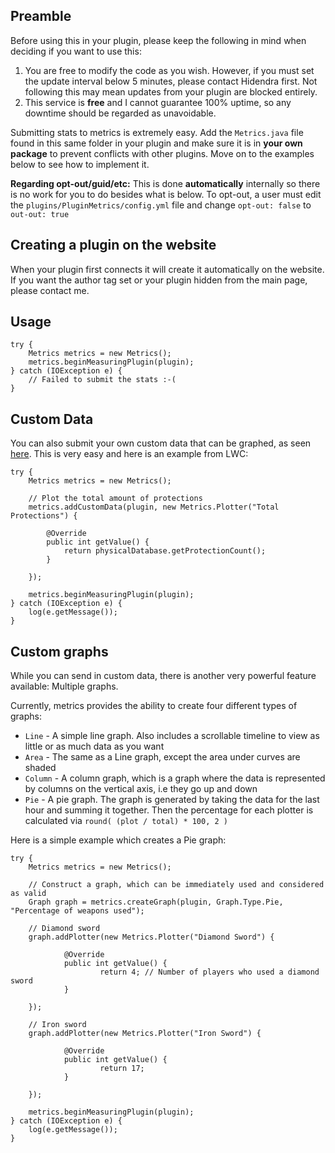 ## Preamble

Before using this in your plugin, please keep the following in mind when deciding if you want to use this:

1. You are free to modify the code as you wish. However, if you must set the update interval below 5 minutes, please contact Hidendra first. Not following this may mean updates from your plugin are blocked entirely.
2. This service is **free** and I cannot guarantee 100% uptime, so any downtime should be regarded as unavoidable.

Submitting stats to metrics is extremely easy. Add the `Metrics.java` file found in this same folder in your plugin and make sure it is in **your own package** to prevent conflicts with other plugins. Move on to the examples below to see how to implement it.

**Regarding opt-out/guid/etc:** This is done **automatically** internally so there is no work for you to do besides what is below. To opt-out, a user must edit the `plugins/PluginMetrics/config.yml` file and change `opt-out: false` to `out-out: true`

## Creating a plugin on the website

When your plugin first connects it will create it automatically on the website. If you want the author tag set or your plugin hidden from the main page, please contact me.

## Usage

    try {
        Metrics metrics = new Metrics();
        metrics.beginMeasuringPlugin(plugin);
    } catch (IOException e) {
        // Failed to submit the stats :-(
    }

## Custom Data

You can also submit your own custom data that can be graphed, as seen [here](http://metrics.griefcraft.com/plugin/LWC). This is very easy and here is an example from LWC:

    try {
        Metrics metrics = new Metrics();

        // Plot the total amount of protections
        metrics.addCustomData(plugin, new Metrics.Plotter("Total Protections") {

            @Override
            public int getValue() {
                return physicalDatabase.getProtectionCount();
            }

        });

        metrics.beginMeasuringPlugin(plugin);
    } catch (IOException e) {
        log(e.getMessage());
    }

## Custom graphs

While you can send in custom data, there is another very powerful feature available: Multiple graphs.

Currently, metrics provides the ability to create four different types of graphs:

* `Line` - A simple line graph. Also includes a scrollable timeline to view as little or as much data as you want
* `Area` - The same as a Line graph, except the area under curves are shaded
* `Column` - A column graph, which is a graph where the data is represented by columns on the vertical axis, i.e they go up and down
* `Pie` - A pie graph. The graph is generated by taking the data for the last hour and summing it together. Then the percentage for each plotter is calculated via `round( (plot / total) * 100, 2 )`

Here is a simple example which creates a Pie graph:

    try {
        Metrics metrics = new Metrics();

        // Construct a graph, which can be immediately used and considered as valid
        Graph graph = metrics.createGraph(plugin, Graph.Type.Pie, "Percentage of weapons used");

        // Diamond sword
        graph.addPlotter(new Metrics.Plotter("Diamond Sword") {

                @Override
                public int getValue() {
                        return 4; // Number of players who used a diamond sword
                }

        });

        // Iron sword
        graph.addPlotter(new Metrics.Plotter("Iron Sword") {

                @Override
                public int getValue() {
                        return 17;
                }

        });

        metrics.beginMeasuringPlugin(plugin);
    } catch (IOException e) {
        log(e.getMessage());
    }